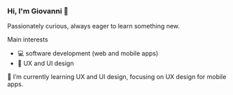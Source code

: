 ### Hi, I'm Giovanni 👋

Passionately curious, always eager to learn something new.

Main interests
- 💻 software development (web and mobile apps)
- 🎨 UX and UI design

🌱 I’m currently learning UX and UI design, focusing on UX design for mobile apps.

<!--
**giovannilondero/giovannilondero** is a ✨ _special_ ✨ repository because its `README.md` (this file) appears on your GitHub profile.

Here are some ideas to get you started:

- 🔭 I’m currently working on ...
- 🌱 I’m currently learning ...
- 👯 I’m looking to collaborate on ...
- 🤔 I’m looking for help with ...
- 💬 Ask me about ...
- 📫 How to reach me: ...
- 😄 Pronouns: ...
- ⚡ Fun fact: ...
-->
